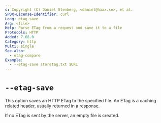 ```yaml
---
c: Copyright (C) Daniel Stenberg, <daniel@haxx.se>, et al.
SPDX-License-Identifier: curl
Long: etag-save
Arg: <file>
Help: Parse ETag from a request and save it to a file
Protocols: HTTP
Added: 7.68.0
Category: http
Multi: single
See-also:
  - etag-compare
Example:
  - --etag-save storetag.txt $URL
---
```


# `--etag-save`

This option saves an HTTP ETag to the specified file. An ETag is a
caching related header, usually returned in a response.

If no ETag is sent by the server, an empty file is created.

